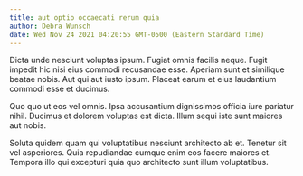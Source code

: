 ```yaml
---
title: aut optio occaecati rerum quia
author: Debra Wunsch
date: Wed Nov 24 2021 04:20:55 GMT-0500 (Eastern Standard Time)
---
```

Dicta unde nesciunt voluptas ipsum. Fugiat omnis facilis neque. Fugit impedit hic nisi eius commodi recusandae esse. Aperiam sunt et similique beatae nobis. Aut qui aut iusto ipsum. Placeat earum et eius laudantium commodi esse et ducimus.

 Quo quo ut eos vel omnis. Ipsa accusantium dignissimos officia iure pariatur nihil. Ducimus et dolorem voluptas est dicta. Illum sequi iste sunt maiores aut nobis.

 Soluta quidem quam qui voluptatibus nesciunt architecto ab et. Tenetur sit vel asperiores. Quia repudiandae cumque enim eos facere maiores et. Tempora illo qui excepturi quia quo architecto sunt illum voluptatibus.